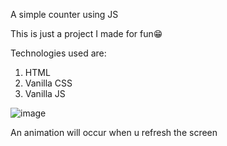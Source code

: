 A simple counter using JS

This is just a project I made for fun😁

Technologies used are:
1. HTML
2. Vanilla CSS
3. Vanilla JS

![image](https://github.com/user-attachments/assets/4fddc2a1-5422-461b-a20a-f32905e68c8c)

An animation will occur when u refresh the screen
